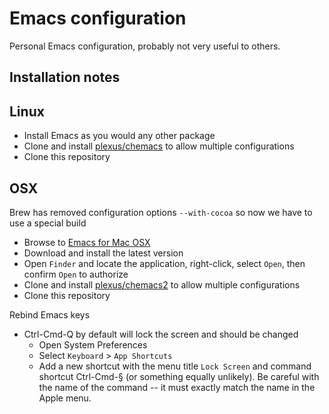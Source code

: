 # Emacs configuration

Personal Emacs configuration, probably not very useful to others.

## Installation notes ##

## Linux ###

- Install Emacs as you would any other package
- Clone and install [plexus/chemacs](https://github.com/plexus/chemacs) to allow multiple configurations
- Clone this repository

## OSX ###

Brew has removed configuration options `--with-cocoa` so now we have to use a special build

- Browse to [Emacs for Mac OSX](https://emacsformacosx.com/)
- Download and install the latest version
- Open `Finder` and locate the application, right-click, select `Open`, then confirm `Open` to authorize
- Clone and install [plexus/chemacs2](https://github.com/plexus/chemacs2) to allow multiple configurations
- Clone this repository

Rebind Emacs keys

- Ctrl-Cmd-Q by default will lock the screen and should be changed
   - Open System Preferences
   - Select `Keyboard` > `App Shortcuts`
   - Add a new shortcut with the menu title `Lock Screen` and command shortcut Ctrl-Cmd-§ (or something equally 
     unlikely). Be careful with the name of the command -- it must exactly match the name in the Apple menu.

